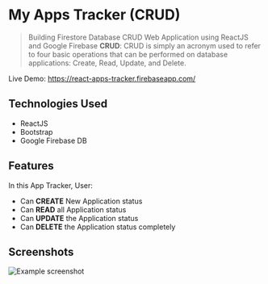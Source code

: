 # My Apps Tracker (CRUD) 
> Building Firestore Database CRUD Web Application using ReactJS and Google Firebase
> **CRUD**: CRUD is simply an acronym used to refer to four basic operations that can be performed on database applications: Create, Read, Update, and Delete.

Live Demo: https://react-apps-tracker.firebaseapp.com/

## Technologies Used
- ReactJS
- Bootstrap
- Google Firebase DB

## Features
In this App Tracker, User:
- Can **CREATE** New Application status
- Can **READ** all Application status
- Can **UPDATE** the Application status
- Can **DELETE** the Application status completely


## Screenshots
![Example screenshot](./img/screenshot.png)

